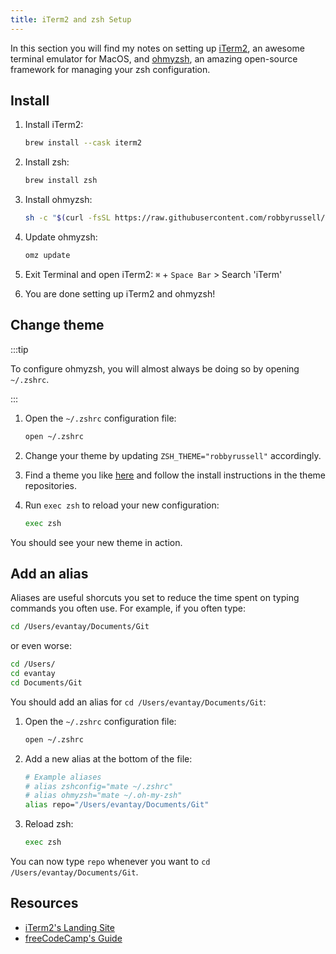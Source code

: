 ```yaml
---
title: iTerm2 and zsh Setup
---
```


In this section you will find my notes on setting up [iTerm2](https://iterm2.com/), an awesome terminal emulator for MacOS, and [ohmyzsh](https://ohmyz.sh/), an amazing open-source framework for managing your zsh configuration.

## Install

1. Install iTerm2:

   ```zsh
   brew install --cask iterm2
   ```

1. Install zsh:

   ```zsh
   brew install zsh
   ```

1. Install ohmyzsh:

   ```zsh
   sh -c "$(curl -fsSL https://raw.githubusercontent.com/robbyrussell/oh-my-zsh/master/tools/install.sh)"
   ```

1. Update ohmyzsh:

   ```zsh
   omz update
   ```

1. Exit Terminal and open iTerm2: `⌘` + `Space Bar` > Search 'iTerm'
1. You are done setting up iTerm2 and ohmyzsh!

## Change theme

:::tip

To configure ohmyzsh, you will almost always be doing so by opening `~/.zshrc`.

:::

1. Open the `~/.zshrc` configuration file:

   ```zsh
   open ~/.zshrc
   ```

1. Change your theme by updating `ZSH_THEME="robbyrussell"` accordingly.
1. Find a theme you like [here](https://github.com/ohmyzsh/ohmyzsh/wiki/External-themes) and follow the install instructions in the theme repositories.
1. Run `exec zsh` to reload your new configuration:

   ```zsh
   exec zsh
   ```

You should see your new theme in action.

## Add an alias

Aliases are useful shorcuts you set to reduce the time spent on typing commands you often use. For example, if you often type:

```zsh
cd /Users/evantay/Documents/Git
```

or even worse:

```zsh
cd /Users/
cd evantay
cd Documents/Git
```

You should add an alias for `cd /Users/evantay/Documents/Git`:

1. Open the `~/.zshrc` configuration file:

   ```zsh
   open ~/.zshrc
   ```

1. Add a new alias at the bottom of the file:

   ```zsh
   # Example aliases
   # alias zshconfig="mate ~/.zshrc"
   # alias ohmyzsh="mate ~/.oh-my-zsh"
   alias repo="/Users/evantay/Documents/Git"
   ```

1. Reload zsh:

   ```zsh
   exec zsh
   ```

You can now type `repo` whenever you want to `cd /Users/evantay/Documents/Git`.

## Resources

- [iTerm2's Landing Site](https://iterm2.com/)
- [freeCodeCamp's Guide](https://www.freecodecamp.org/news/how-to-configure-your-macos-terminal-with-zsh-like-a-pro-c0ab3f3c1156/)
